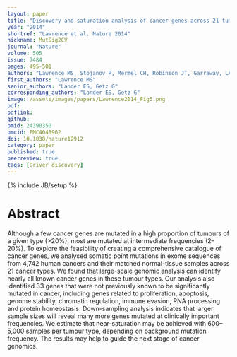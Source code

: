 ```yaml
---
layout: paper
title: "Discovery and saturation analysis of cancer genes across 21 tumour types"
year: "2014"
shortref: "Lawrence et al. Nature 2014"
nickname: MutSig2CV
journal: "Nature"
volume: 505
issue: 7484
pages: 495-501
authors: "Lawrence MS, Stojanov P, Mermel CH, Robinson JT, Garraway, LA, Golub TR, Meyerson M, Gabriel SR, Lander ES, Getz G"
first_authors: "Lawrence MS"
senior_authors: "Lander ES, Getz G"
corresponding_authors: "Lander ES, Getz G"
image: /assets/images/papers/Lawrence2014_Fig5.png
pdf:
pdflink:
github:
pmid: 24390350
pmcid: PMC4048962
doi: 10.1038/nature12912
category: paper
published: true
peerreview: true
tags: [Driver discovery]
---
```

{% include JB/setup %}

# Abstract

Although a few cancer genes are mutated in a high proportion of tumours of a given type (>20%), most are mutated at intermediate frequencies (2–20%). To explore the feasibility of creating a comprehensive catalogue of cancer genes, we analysed somatic point mutations in exome sequences from 4,742 human cancers and their matched normal-tissue samples across 21 cancer types. We found that large-scale genomic analysis can identify nearly all known cancer genes in these tumour types. Our analysis also identified 33 genes that were not previously known to be significantly mutated in cancer, including genes related to proliferation, apoptosis, genome stability, chromatin regulation, immune evasion, RNA processing and protein homeostasis. Down-sampling analysis indicates that larger sample sizes will reveal many more genes mutated at clinically important frequencies. We estimate that near-saturation may be achieved with 600–5,000 samples per tumour type, depending on background mutation frequency. The results may help to guide the next stage of cancer genomics.
